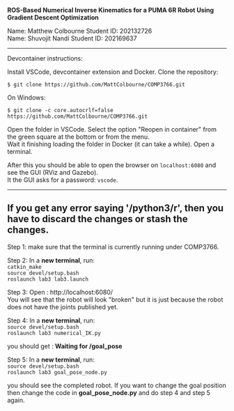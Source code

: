 **ROS-Based Numerical Inverse Kinematics for a PUMA 6R Robot Using Gradient Descent Optimization**

Name: Matthew Colbourne     	Student ID: 202132726 <br>
Name: Shuvojit Nandi            Student ID: 202169637

-------------------------------------

Devcontainer instructions:

Install VSCode, devcontainer extension and Docker.
Clone the repository:

    $ git clone https://github.com/MattColbourne/COMP3766.git

On Windows:

    $ git clone -c core.autocrlf=false https://github.com/MattColbourne/COMP3766.git

Open the folder in VSCode.
Select the option "Reopen in container" from the green square at the bottom or from the menu.  
Wait it finishing loading the folder in Docker (it can take a while).
Open a terminal. 

After this you should be able to open the browser on `localhost:6080` and see the GUI (RViz and Gazebo).  
It the GUI asks for a password: `vscode`.  

--------------------------------------
If you get any error saying '/python3/r', then you have to discard the changes or stash the changes. 
---------------------------------------

Step 1:
make sure that the terminal is currently running under COMP3766.

Step 2:
In a **new terminal**, run: <br>
    `catkin_make` <br>
    `source devel/setup.bash` <br>
    `roslaunch lab3 lab3.launch`<br>

Step 3:
Open : http://localhost:6080/ <br>
You will see that the robot will look "broken"  but it is just because the robot does not have the joints published yet.

Step 4:
In a **new terminal**, run: <br>
    `source devel/setup.bash` <br>
    `roslaunch lab3 numerical_IK.py`<br>

you should get : **Waiting for /goal_pose** <br>

Step 5:
In a **new terminal**, run: <br>
    `source devel/setup.bash` <br>
    `roslaunch lab3 goal_pose_node.py`<br>

you should see the completed robot. If you want to change the goal position then change the code in **goal_pose_node.py** and do step 4 and step 5 again.



